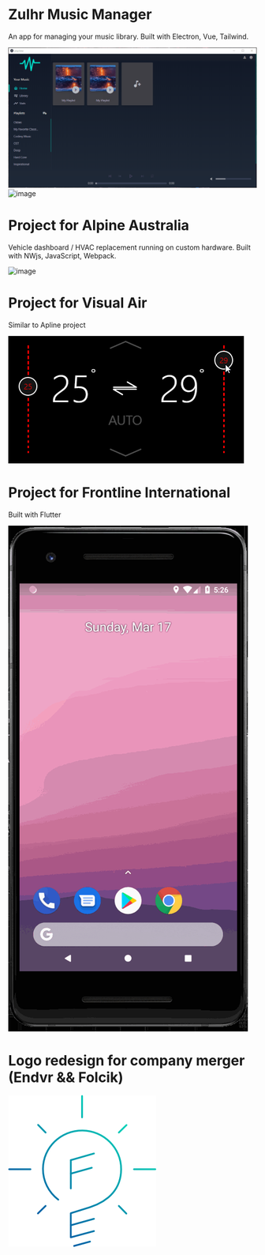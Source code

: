 # ZuIhr Music Manager

An app for managing your music library. Built with Electron, Vue, Tailwind.

![image](./assets/demo_1.gif)
![image](./assets/demo_2.gif)

# Project for Alpine Australia

Vehicle dashboard / HVAC replacement running on custom hardware. Built with NWjs, JavaScript, Webpack.

![image](./assets/demo.gif)

# Project for Visual Air

Similar to Apline project

![image](./assets/va-1.gif)

# Project for Frontline International

Built with Flutter

![image](./assets/frontline.gif)

# Logo redesign for company merger (Endvr && Folcik)

![image](./assets/3.png)
